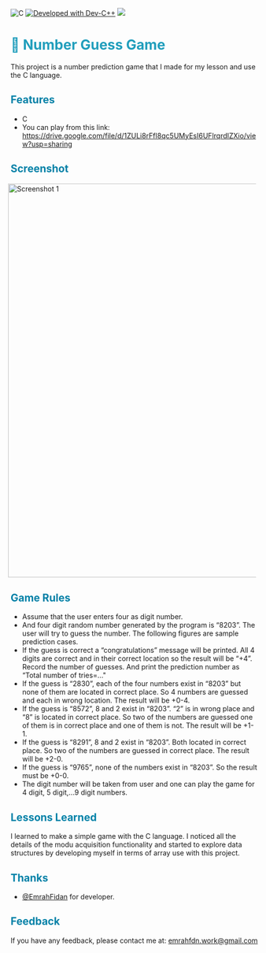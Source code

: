 
![C](https://img.shields.io/badge/Language-C-darkblue.svg)
[![Developed with Dev-C++](https://img.shields.io/badge/Developed%20with-Dev--C%2B%2B-darkred)](https://www.bloodshed.net/devcpp.html)  <a class="header-badge" target="_blank" href="https://www.linkedin.com/in/emrah-fidann/">
  <img src="https://img.shields.io/badge/style--5eba00.svg?label=LinkedIn&logo=linkedin&style=social">
  </a>


<h1 style="color: #219ebc;"> 💯 Number Guess Game </h1>

This project is a number prediction game that I made for my lesson and use the C language.


<h2 style="color: #0081a7;"> Features </h2>


- C
- You can play from this link: https://drive.google.com/file/d/1ZULi8rFfI8qc5UMyEsI6UFlrqrdIZXio/view?usp=sharing



<h2 style="color: #0081a7;"> Screenshot </h2>

<div style="display: flex; justify-content: center;">
    <img src="https://github.com/EmrahFidan/educationApp/assets/114583209/93c74a8c-27e5-43a8-bb46-b558b75edc2f" alt="Screenshot 1" width="800" style="margin-right: 10px;" />
</div>


<h2 style="color: #0081a7;"> Game Rules</h2>

- Assume that the user enters four as digit number. 
- And four digit random number generated by the program is “8203”. The user will try to guess the number. The
following figures are sample prediction cases.
- If the guess is correct a “congratulations”
message will be printed.
All 4 digits are correct and in their correct
location so the result will be “+4”.
Record the number of guesses. And print the
prediction number as “Total number of
tries=…"
- If the guess is “2830”, each of the four numbers
exist in “8203” but none of them are located in
correct place.
So 4 numbers are guessed and each in wrong
location.
The result will be +0-4.
- If the guess is “8572”, 8 and 2 exist in “8203”.
“2” is in wrong place and “8” is located in
correct place. So two of the numbers are guessed
one of them is in correct place and one of them
is not.
The result will be +1-1.
- If the guess is “8291”, 8 and 2 exist in “8203”.
Both located in correct place. So two of the
numbers are guessed in correct place.
The result will be +2-0.
- If the guess is “9765”, none of the numbers exist
in “8203”.
So the result must be +0-0.
- The digit number will be taken from user and one can play the game for 4 digit, 5 digit,...9 digit
numbers.




<h2 style="color: #0081a7;"> Lessons Learned </h2>

I learned to make a simple game with the C language. I noticed all the details of the modu acquisition functionality and started to explore data structures by developing myself in terms of array use with this project.


<h2 style="color: #0081a7;"> Thanks </h2>

- [@EmrahFidan](https://github.com/EmrahFidan) for developer. 


<h2 style="color: #0081a7;"> Feedback </h2>


If you have any feedback, please contact me at: emrahfdn.work@gmail.com

  

